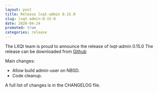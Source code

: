 ```yaml
---
layout: post
title: Release lxqt-admin 0.15.0
slug: lxqt-admin-0-15-0
date: 2020-04-24
promoted: true
categories: release
---
```

The LXQt team is proud to announce the release of lxqt-admin 0.15.0
The release can be downloaded from [Github](https://github.com/lxqt/lxqt-admin/releases)

Main changes:

 * Allow build admin-user on NBSD.
 * Code cleanup.

A full list of changes is in the CHANGELOG file.
